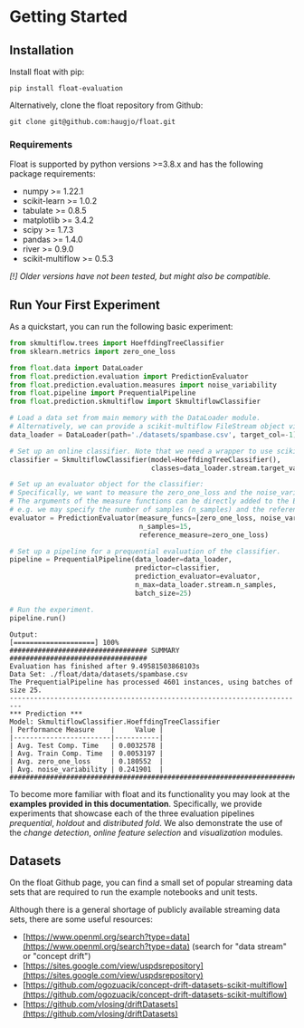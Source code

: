 # Getting Started
## Installation
Install float with pip:
```
pip install float-evaluation
```
Alternatively, clone the float repository from Github:
```
git clone git@github.com:haugjo/float.git
```

### Requirements
Float is supported by python versions >=3.8.x and has the following package requirements:

- numpy >= 1.22.1
- scikit-learn >= 1.0.2
- tabulate >= 0.8.5
- matplotlib >= 3.4.2
- scipy >= 1.7.3
- pandas >= 1.4.0
- river >= 0.9.0
- scikit-multiflow >= 0.5.3

*[!] Older versions have not been tested, but might also be compatible.*

## Run Your First Experiment
As a quickstart, you can run the following basic experiment:
```python
from skmultiflow.trees import HoeffdingTreeClassifier
from sklearn.metrics import zero_one_loss

from float.data import DataLoader
from float.prediction.evaluation import PredictionEvaluator
from float.prediction.evaluation.measures import noise_variability
from float.pipeline import PrequentialPipeline
from float.prediction.skmultiflow import SkmultiflowClassifier

# Load a data set from main memory with the DataLoader module. 
# Alternatively, we can provide a scikit-multiflow FileStream object via the 'stream' attribute.
data_loader = DataLoader(path='./datasets/spambase.csv', target_col=-1)

# Set up an online classifier. Note that we need a wrapper to use scikit-multiflow functionality.
classifier = SkmultiflowClassifier(model=HoeffdingTreeClassifier(),
                                   classes=data_loader.stream.target_values)

# Set up an evaluator object for the classifier:
# Specifically, we want to measure the zero_one_loss and the noise_variability as an indication of robustness.
# The arguments of the measure functions can be directly added to the Evaluator object constructor,
# e.g. we may specify the number of samples (n_samples) and the reference_measure used to compute the noise_variability.
evaluator = PredictionEvaluator(measure_funcs=[zero_one_loss, noise_variability],
                                n_samples=15,
                                reference_measure=zero_one_loss)

# Set up a pipeline for a prequential evaluation of the classifier.
pipeline = PrequentialPipeline(data_loader=data_loader,
                               predictor=classifier,
                               prediction_evaluator=evaluator,
                               n_max=data_loader.stream.n_samples,
                               batch_size=25)

# Run the experiment.
pipeline.run()
```
```console
Output:
[====================] 100%
################################## SUMMARY ##################################
Evaluation has finished after 9.49581503868103s
Data Set: ./float/data/datasets/spambase.csv
The PrequentialPipeline has processed 4601 instances, using batches of size 25.
-------------------------------------------------------------------------
*** Prediction ***
Model: SkmultiflowClassifier.HoeffdingTreeClassifier
| Performance Measure    |     Value |
|------------------------|-----------|
| Avg. Test Comp. Time   | 0.0032578 |
| Avg. Train Comp. Time  | 0.0053197 |
| Avg. zero_one_loss     | 0.180552  |
| Avg. noise_variability | 0.241901  |
#############################################################################
```

To become more familiar with float and its functionality you may look at the **examples provided in this documentation**.
Specifically, we provide experiments that showcase each of the three evaluation pipelines *prequential*, *holdout* and 
*distributed fold*. We also demonstrate the use of the *change detection*, *online feature selection* and 
*visualization* modules.

## Datasets
On the float Github page, you can find a small set of popular streaming data sets that are required to run the 
example notebooks and unit tests.

Although there is a general shortage of publicly available streaming data sets, there are some useful resources:

- [https://www.openml.org/search?type=data](https://www.openml.org/search?type=data) (search for "data stream" or "concept drift")
- [https://sites.google.com/view/uspdsrepository](https://sites.google.com/view/uspdsrepository)
- [https://github.com/ogozuacik/concept-drift-datasets-scikit-multiflow](https://github.com/ogozuacik/concept-drift-datasets-scikit-multiflow)
- [https://github.com/vlosing/driftDatasets](https://github.com/vlosing/driftDatasets)